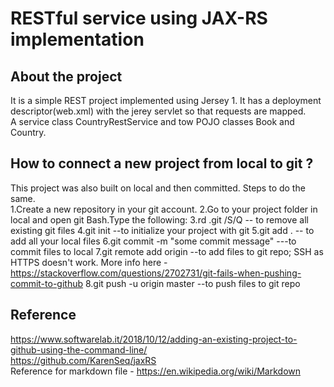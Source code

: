 RESTful service using JAX-RS implementation
===========================================

About the project
-----------------
It is a simple REST project implemented using Jersey 1. It has a deployment descriptor(web.xml) with the jerey servlet so that requests are mapped.  
A service class CountryRestService and tow POJO classes Book and Country.  

How to connect a new project from local to git ?
------------------------------------------------
This project was also built on local and then committed. Steps to do the same.  
1.Create a new repository in your git account.
2.Go to your project folder in local and open git Bash.Type the following:
3.rd .git /S/Q   -- to remove all existing git files
4.git init --to initialize your project with git
5.git add . -- to add all your local files
6.git commit -m "some commit message" ---to commit files to local
7.git remote add origin <your git SSH URL> --to add files to git repo; SSH as HTTPS doesn't work. More info here - https://stackoverflow.com/questions/2702731/git-fails-when-pushing-commit-to-github
8.git push -u origin master --to push files to git repo  

Reference
---------
https://www.softwarelab.it/2018/10/12/adding-an-existing-project-to-github-using-the-command-line/  
https://github.com/KarenSeq/jaxRS  
Reference for markdown file - https://en.wikipedia.org/wiki/Markdown
